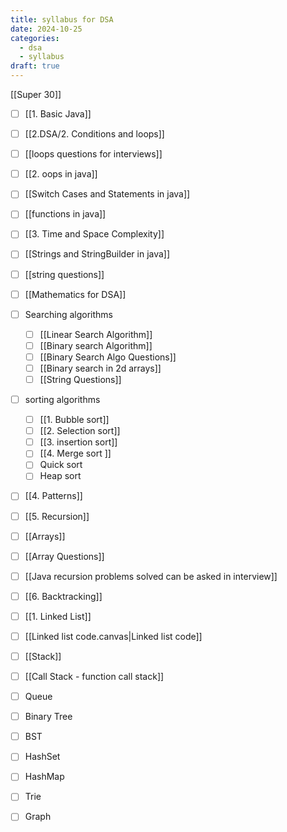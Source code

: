 ```yaml
---
title: syllabus for DSA
date: 2024-10-25
categories:
  - dsa
  - syllabus
draft: true
---
```

 

[[Super 30]]
- [ ] [[1. Basic Java]]
- [ ] [[2.DSA/2. Conditions and loops]]
- [ ] [[loops questions for interviews]]
- [ ] [[2. oops in java]]
- [ ] [[Switch Cases and Statements in java]]
- [ ] [[functions in java]]
- [ ] [[3. Time and Space Complexity]]
- [ ] [[Strings and StringBuilder in java]]
- [ ] [[string questions]]
- [ ] [[Mathematics for DSA]]
- [ ] Searching algorithms
	- [ ] [[Linear Search Algorithm]]
	- [ ] [[Binary search Algorithm]]
	- [ ] [[Binary Search Algo Questions]]
	- [ ] [[Binary search in 2d arrays]]
	- [ ] [[String Questions]]
- [ ] sorting algorithms
	- [ ] [[1. Bubble sort]]
	- [ ] [[2. Selection sort]]
	- [ ] [[3. insertion sort]] 
	- [ ] [[4. Merge sort ]]
	- [ ] Quick sort
	- [ ] Heap sort
- [ ] [[4. Patterns]]
- [ ] [[5. Recursion]]
- [ ] [[Arrays]]
- [ ] [[Array Questions]]
- [ ] [[Java recursion problems solved can be asked in interview]]
- [ ] [[6. Backtracking]]
- [ ] [[1. Linked List]]
- [ ] [[Linked list code.canvas|Linked list code]]
- [ ] [[Stack]]
- [ ] [[Call Stack - function call stack]]
- [ ] Queue
- [ ] Binary Tree
- [ ] BST
- [ ] HashSet
- [ ] HashMap
- [ ] Trie
- [ ] Graph


